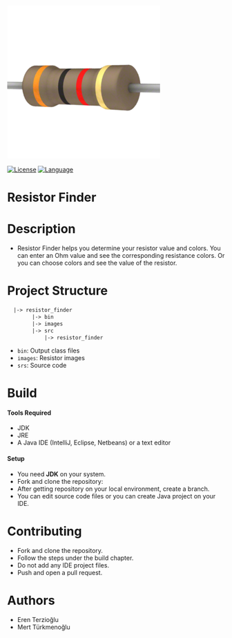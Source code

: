 ![Resistor Logo](https://github.com/erenterzioglu/Resistor-Finder/blob/master/resistor_finder/images/resistor.png?raw=true)


[![License](https://img.shields.io/badge/license-Apache%202.0-brightgreen.svg)](https://en.wikipedia.org/wiki/C%2B%2B14) [![Language](https://img.shields.io/badge/language-Java-blue.svg)](https://java.com/)
# Resistor Finder
# Description
* Resistor Finder helps you determine your resistor value and colors. You can enter an Ohm value and see the corresponding resistance colors. Or you can choose colors and see the value of the resistor.

# Project Structure

```
  |-> resistor_finder
        |-> bin
        |-> images
        |-> src
            |-> resistor_finder
```
  * `bin`: Output class files
  * `images`: Resistor images
  * `srs`: Source code

# Build
#### Tools Required
* JDK
* JRE
* A Java IDE (IntelliJ, Eclipse, Netbeans) or a text editor
#### Setup
* You need **JDK** on your system.
* Fork and clone the repository:
* After getting repository on your local environment, create a branch.
* You can edit source code files or you can create Java project on your IDE.
# Contributing
* Fork and clone the repository.
* Follow the steps under the build chapter.
* Do not add any IDE project files.
* Push and open a pull request.
# Authors
* Eren Terzioğlu
* Mert Türkmenoğlu